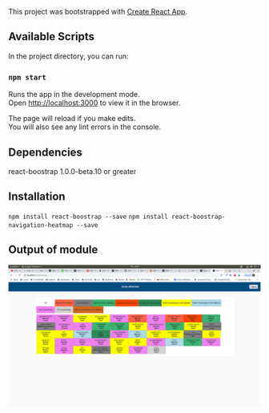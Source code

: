 This project was bootstrapped with [Create React App](https://github.com/facebook/create-react-app).

## Available Scripts

In the project directory, you can run:

### `npm start`

Runs the app in the development mode.<br>
Open [http://localhost:3000](http://localhost:3000) to view it in the browser.

The page will reload if you make edits.<br>
You will also see any lint errors in the console.

## Dependencies

react-boostrap 1.0.0-beta.10 or greater

## Installation

`npm install react-boostrap --save`
`npm install react-boostrap-navigation-heatmap --save`


## Output of module

![alt text](src/lib/output.png)
